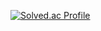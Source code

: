 

[![Solved.ac Profile](http://mazassumnida.wtf/api/v2/generate_badge?boj=paternalism532)](https://solved.ac/paternalism532/)

